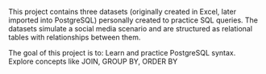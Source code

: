 
This project contains three datasets (originally created in Excel, later imported into PostgreSQL) personally created to practice SQL queries.
The datasets simulate a social media scenario and are structured as relational tables with relationships between them.

The goal of this project is to:
Learn and practice PostgreSQL syntax.
Explore concepts like JOIN, GROUP BY, ORDER BY
